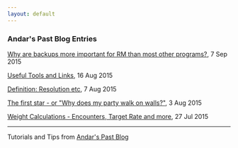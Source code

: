 ```yaml
---
layout: default
---
```


### **Andar's Past Blog Entries**

[Why are backups more important for RM than most other programs?](./backups.html), 7 Sep 2015

[Useful Tools and Links](./tools-links.html), 16 Aug 2015

[Definition: Resolution etc](./resolution.html), 7 Aug 2015

[The first star - or "Why does my party walk on walls?"](./first-star.html), 3 Aug 2015

[Weight Calculations - Encounters, Target Rate and more](./weight-calc.html), 27 Jul 2015

* * *

Tutorials and Tips from [Andar's Past Blog](https://forums.rpgmakerweb.com/index.php?members/andar.11882/)